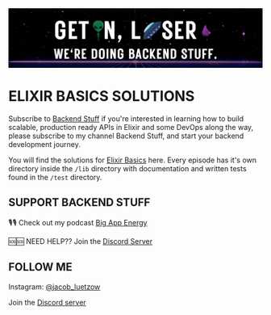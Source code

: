 <img align="center" src="assets/images/bs_github_readme_banner.png"/>

# ELIXIR BASICS SOLUTIONS
Subscribe to [Backend Stuff](https://www.youtube.com/channel/UChbS_z6KHQiIu9et38O37eQ) if you're interested in learning how to build scalable, production ready APIs in Elixir and some DevOps along the way, please subscribe to my channel Backend Stuff, and start your backend development journey.

You will find the solutions for [Elixir Basics](https://youtube.com/playlist?list=PL2Rv8vpZJz4w7Sm9STyZvoY0JAKUk_JOB) here.  Every episode has it's own directory inside the `/lib` directory with documentation and written tests found in the `/test` directory.


## SUPPORT BACKEND STUFF
🎙🎙 Check out my podcast [Big App Energy](https://www.hiredgunapps.com/podcast)

🆘🆘 NEED HELP?? Join the [Discord Server](https://discord.gg/HcnjPsWATg)


## FOLLOW ME
Instagram: [@jacob_luetzow](https://www.instagram.com/jacob_luetzow/)

Join the [Discord server](https://discord.gg/HcnjPsWATg)

